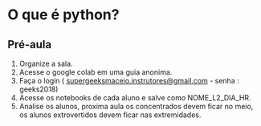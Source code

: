 # O que é python?

## Pré-aula

1. Organize a sala.
2. Acesse o google colab em uma guia anonima.
3. Faça o login ( supergeeksmaceio.instrutores@gmail.com  - senha : geeks2018)
4. Acesse os notebooks de cada aluno e salve como NOME_L2_DIA_HR.
5. Analise os alunos, proxima aula os concentrados devem ficar no meio, os alunos extrovertidos devem ficar nas extremidades.
